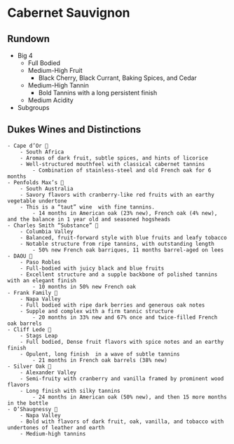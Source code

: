 # Cabernet Sauvignon

## Rundown
- Big 4
    - Full Bodied
    - Medium-High Fruit
        - Black Cherry, Black Currant, Baking Spices, and Cedar
    - Medium-High Tannin
        - Bold Tannins with a long persistent finish
    - Medium Acidity
- Subgroups

## Dukes Wines and Distinctions
    - Cape d’Or 🍷
        - South Africa
        - Aromas of dark fruit, subtle spices, and hints of licorice
        - Well-structured mouthfeel with classical cabernet tannins
            - Combination of stainless-steel and old French oak for 6 months
    - Penfolds Max’s 🍷
        - South Australia
        - Savory flavors with cranberry-like red fruits with an earthy vegetable undertone
        - This is a “taut” wine  with fine tannins.
            - 14 months in American oak (23% new), French oak (4% new), and the balance in 1 year old and seasoned hogsheads
    - Charles Smith “Substance” 🍾
        - Columbia Valley
        - Balanced, fruit-forward style with blue fruits and leafy tobacco 
        - Notable structure from ripe tannins, with outstanding length
            - 50% new French oak barriques, 11 months barrel-aged on lees
    - DAOU 🍾
        - Paso Robles
        - Full-bodied with juicy black and blue fruits
        - Excellent structure and a supple backbone of polished tannins with an elegant finish
            - 10 months in 50% new French oak
    - Frank Family 🍾
        - Napa Valley
        - Full bodied with ripe dark berries and generous oak notes
        - Supple and complex with a firm tannic structure
            - 20 months in 33% new and 67% once and twice-filled French oak barrels
    - Cliff Lede 🍾
        - Stags Leap
        - Full bodied, Dense fruit flavors with spice notes and an earthy finish
        - Opulent, long finish  in a wave of subtle tannins
            - 21 months in French oak barrels (38% new)
    - Silver Oak 🍾
        - Alexander Valley
        - Semi-fruity with cranberry and vanilla framed by prominent wood flavors
        - Long finish with silky tannins
            - 24 months in American oak (50% new), and then 15 more months in the bottle
    - O’Shaugnessy 🍾
        - Napa Valley
        - Bold with flavors of dark fruit, oak, vanilla, and tobacco with undertones of leather and earth
        - Medium-high tannins